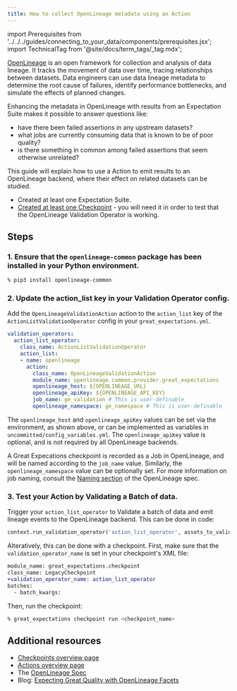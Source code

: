 ```yaml
---
title: How to collect OpenLineage metadata using an Action
---
```


import Prerequisites from '../../../guides/connecting_to_your_data/components/prerequisites.jsx';
import TechnicalTag from '@site/docs/term_tags/_tag.mdx';

[OpenLineage](https://openlineage.io) is an open framework for collection and analysis of data lineage. It tracks the movement of data over time, tracing relationships between datasets. Data engineers can use data lineage metadata to determine the root cause of failures, identify performance bottlenecks, and simulate the effects of planned changes.

Enhancing the metadata in OpenLineage with results from an Expectation Suite makes it possible to answer questions like:
* have there been failed assertions in any upstream datasets?
* what jobs are currently consuming data that is known to be of poor quality?
* is there something in common among failed assertions that seem otherwise unrelated?

This guide will explain how to use a Action to emit results to an OpenLineage backend, where their effect on related datasets can be studied.

<Prerequisites>

 - Created at least one Expectation Suite.
 - [Created at least one Checkpoint](../checkpoints/how_to_create_a_new_checkpoint.md) - you will need it in order to test that the OpenLineage Validation Operator is working.

</Prerequisites>

## Steps


### 1. Ensure that the `openlineage-common` package has been installed in your Python environment.

 ```bash
 % pip3 install openlineage-common
 ```

### 2. Update the action_list key in your Validation Operator config.

 Add the ``OpenLineageValidationAction`` action to the ``action_list`` key of the ``ActionListValidationOperator`` config in your ``great_expectations.yml``.

 ```yaml
 validation_operators:
   action_list_operator:
     class_name: ActionListValidationOperator
     action_list:
     - name: openlineage
       action:
         class_name: OpenLineageValidationAction
         module_name: openlineage.common.provider.great_expectations
         openlineage_host: ${OPENLINEAGE_URL}
         openlineage_apiKey: ${OPENLINEAGE_API_KEY}
         job_name: ge_validation # This is user-definable
         openlineage_namespace: ge_namespace # This is user-definable
 ```

 The `openlineage_host` and `openlineage_apiKey` values can be set via the environment, as shown above, or can be implemented as variables in `uncommitted/config_variables.yml`. The `openlineage_apiKey` value is optional, and is not required by all OpenLineage backends.

 A Great Expecations checkpoint is recorded as a Job in OpenLineage, and will be named according to the `job_name` value. Similarly, the `openlineage_namespace` value can be optionally set. For more information on job naming, consult the [Naming section](https://github.com/OpenLineage/OpenLineage/blob/main/spec/Naming.md#job-namespace-and-constructing-job-names) of the OpenLineage spec.

### 3.  Test your Action by Validating a Batch of data.

Trigger your `action_list_operator` to Validate a batch of data and emit lineage events to the OpenLineage backend. This can be done in code:

 ```python
 context.run_validation_operator('action_list_operator', assets_to_validate=batch, run_name="openlineage_test")
 ```

 Alteratively, this can be done with a checkpoint. First, make sure that the `validation_operator_name` is set in your checkpoint's XML file:

 ```diff
 module_name: great_expectations.checkpoint
 class_name: LegacyCheckpoint
 +validation_operator_name: action_list_operator
 batches:
   - batch_kwargs:
 ```

 Then, run the checkpoint:

 ```bash
 % great_expectations checkpoint run <checkpoint_name>
 ```

## Additional resources

- [Checkpoints overview page](../../../terms/checkpoint.md)
- [Actions overview page](../../../terms/action.md)
- The [OpenLineage Spec](https://github.com/OpenLineage/OpenLineage/blob/main/spec/OpenLineage.md)
- Blog: [Expecting Great Quality with OpenLineage Facets](https://openlineage.io/blog/dataquality_expectations_facet/)